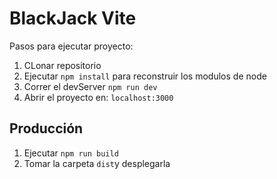 # BlackJack Vite

Pasos para ejecutar proyecto:

1. CLonar repositorio
2. Ejecutar ```npm install``` para reconstruir los modulos de node
3. Correr el devServer ```npm run dev```
4. Abrir el proyecto en: ```localhost:3000```

## Producción

1. Ejecutar ```npm run build```
2. Tomar la carpeta ```dist```y desplegarla